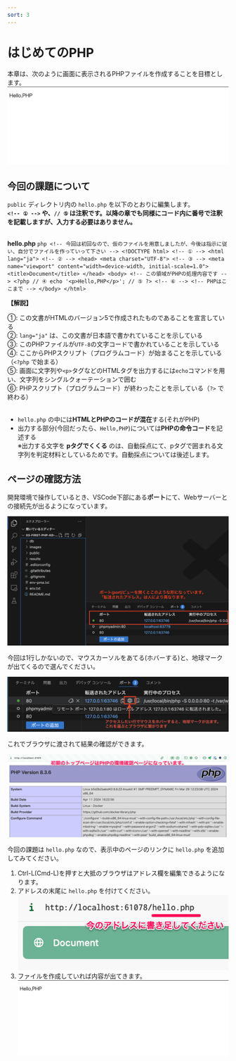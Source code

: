 ```yaml
---
sort: 3
---
```

# はじめてのPHP

本章は、次のように画面に表示されるPHPファイルを作成することを目標とします。<br>
![](./images/%E3%82%B9%E3%82%AF%E3%83%AA%E3%83%BC%E3%83%B3%E3%82%B7%E3%83%A7%E3%83%83%E3%83%88%202023-04-21%209.20.28.png)<br>

## 今回の課題について

`public` ディレクトリ内の `hello.php` を以下のとおりに編集します。<br>
**`<!-- ① -->` や、`// ⑤` は注釈です。以降の章でも同様にコード内に番号で注釈を記載しますが、入力する必要はありません。**<br><br>

**hello.php**
    ```php
    <!-- 今回は初回なので、仮のファイルを用意しましたが、今後は指示に従い、自分でファイルを作っていって下さい -->
    <!DOCTYPE html> <!-- ① -->
    <html lang="ja"> <!-- ② -->
    <head>
        <meta charset="UTF-8"> <!-- ③ -->
        <meta name="viewport" content="width=device-width, initial-scale=1.0">
        <title>Document</title>
    </head>
    <body>
        <!-- この領域がPHPの処理内容です -->
        <?php // ④
          echo '<p>Hello,PHP</p>'; // ⑤
        ?> <!-- ⑥ -->
        <!-- PHPはここまで -->
    </body>
    </html>
    ```

**【解説】**<br>

①: この文書がHTMLのバージョン5で作成されたものであることを宣言している<br>
②: `lang="ja"` は、この文書が日本語で書かれていることを示している<br>
③: このPHPファイルが`UTF-8`の文字コードで書かれていることを示している<br>
④: ここからPHPスクリプト（プログラムコード）が始まることを示している（`<?php` で始まる）<br>
⑤: 画面に文字列や`<p>`タグなどのHTMLタグを出力するには`echo`コマンドを用い、文字列をシングルクォーテーションで囲む<br>
⑥: PHPスクリプト（プログラムコード）が終わったことを示している（`?>` で終わる）<br><br>

- `hello.php` の中には**HTMLとPHPのコードが混在**する(それがPHP)
- 出力する部分(今回だったら、`Hello,PHP`)については**PHPの命令コード**を記述する<br>
  ※出力する文字を **pタグでくくる** のは、自動採点にて、pタグで囲まれる文字列を判定材料としているためです。自動採点については後述します。

## ページの確認方法

開発環境で操作しているとき、VSCode下部にある**ポート**にて、Webサーバーとの接続先が出るようになっています。

![](./images/port-view.png)

今回は1行しかないので、マウスカーソルをあてる(ホバーする)と、地球マークが出てくるので選んでください。

![](./images/port-view-hover.png)

これでブラウザに渡されて結果の確認ができます。

![](./images/view-using-browser.png)

今回の課題は `hello.php` なので、表示中のページのリンクに `hello.php` を追加してみてください。

1. Ctrl-L(Cmd-L)を押すと大抵のブラウザはアドレス欄を編集できるようになります。
2. アドレスの末尾に `hello.php` を付けてください。 ![](./images/add-hello.png)
3. ファイルを作成していれば内容が出てきます。 ![](./images/%E3%82%B9%E3%82%AF%E3%83%AA%E3%83%BC%E3%83%B3%E3%82%B7%E3%83%A7%E3%83%83%E3%83%88%202023-04-21%209.20.28.png)